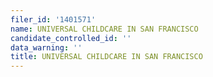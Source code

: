 ```yaml
---
filer_id: '1401571'
name: UNIVERSAL CHILDCARE IN SAN FRANCISCO
candidate_controlled_id: ''
data_warning: ''
title: UNIVERSAL CHILDCARE IN SAN FRANCISCO
---
```

